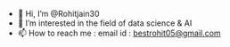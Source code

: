 - 👋 Hi, I’m @Rohitjain30
- 👀 I’m interested in the field of data science & AI
- 📫 How to reach me : email id : bestrohit05@gmail.com

<!---
Rohitjain30/Rohitjain30 is a ✨ special ✨ repository because its `README.md` (this file) appears on your GitHub profile.
You can click the Preview link to take a look at your changes.
--->
